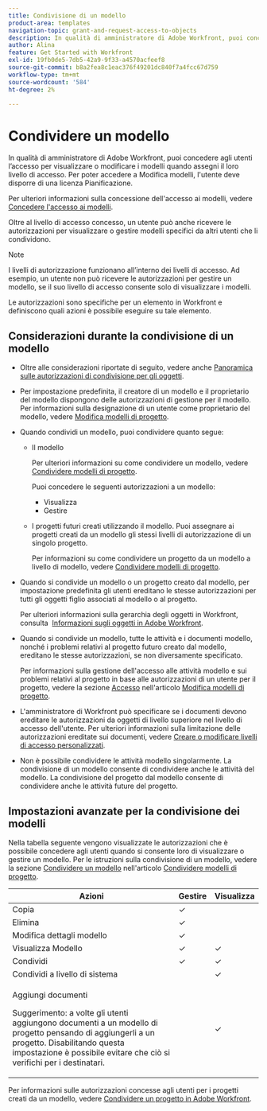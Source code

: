 ```yaml
---
title: Condivisione di un modello
product-area: templates
navigation-topic: grant-and-request-access-to-objects
description: In qualità di amministratore di Adobe Workfront, puoi concedere agli utenti l’accesso per visualizzare o modificare i modelli quando assegni il loro livello di accesso. Per poter accedere a Modifica modelli, l'utente deve disporre di una licenza Pianificazione.
author: Alina
feature: Get Started with Workfront
exl-id: 19fb0de5-7db5-42a9-9f33-a4570acfeef8
source-git-commit: b8a2fea8c1eac376f49201dc840f7a4fcc67d759
workflow-type: tm+mt
source-wordcount: '584'
ht-degree: 2%

---
```


# Condividere un modello

In qualità di amministratore di Adobe Workfront, puoi concedere agli utenti l’accesso per visualizzare o modificare i modelli quando assegni il loro livello di accesso. Per poter accedere a Modifica modelli, l&#39;utente deve disporre di una licenza Pianificazione.

Per ulteriori informazioni sulla concessione dell&#39;accesso ai modelli, vedere [Concedere l&#39;accesso ai modelli](../../administration-and-setup/add-users/configure-and-grant-access/grant-access-templates.md).

Oltre al livello di accesso concesso, un utente può anche ricevere le autorizzazioni per visualizzare o gestire modelli specifici da altri utenti che li condividono.

>[!NOTE]
>
>I livelli di autorizzazione funzionano all’interno dei livelli di accesso. Ad esempio, un utente non può ricevere le autorizzazioni per gestire un modello, se il suo livello di accesso consente solo di visualizzare i modelli.

Le autorizzazioni sono specifiche per un elemento in Workfront e definiscono quali azioni è possibile eseguire su tale elemento.

## Considerazioni durante la condivisione di un modello

* Oltre alle considerazioni riportate di seguito, vedere anche [Panoramica sulle autorizzazioni di condivisione per gli oggetti](../../workfront-basics/grant-and-request-access-to-objects/sharing-permissions-on-objects-overview.md).
* Per impostazione predefinita, il creatore di un modello e il proprietario del modello dispongono delle autorizzazioni di gestione per il modello. Per informazioni sulla designazione di un utente come proprietario del modello, vedere [Modifica modelli di progetto](../../manage-work/projects/create-and-manage-templates/edit-templates.md).
* Quando condividi un modello, puoi condividere quanto segue:

   * Il modello

     Per ulteriori informazioni su come condividere un modello, vedere [Condividere modelli di progetto](../../manage-work/projects/create-and-manage-templates/share-project-template.md).

     Puoi concedere le seguenti autorizzazioni a un modello:

      * Visualizza
      * Gestire

   * I progetti futuri creati utilizzando il modello. Puoi assegnare ai progetti creati da un modello gli stessi livelli di autorizzazione di un singolo progetto. 

     Per informazioni su come condividere un progetto da un modello a livello di modello, vedere [Condividere modelli di progetto](../../manage-work/projects/create-and-manage-templates/share-project-template.md).

* Quando si condivide un modello o un progetto creato dal modello, per impostazione predefinita gli utenti ereditano le stesse autorizzazioni per tutti gli oggetti figlio associati al modello o al progetto.

  Per ulteriori informazioni sulla gerarchia degli oggetti in Workfront, consulta  [Informazioni sugli oggetti in Adobe Workfront](../../workfront-basics/navigate-workfront/workfront-navigation/understand-objects.md).

* Quando si condivide un modello, tutte le attività e i documenti modello, nonché i problemi relativi al progetto futuro creato dal modello, ereditano le stesse autorizzazioni, se non diversamente specificato.

  Per informazioni sulla gestione dell&#39;accesso alle attività modello e sui problemi relativi al progetto in base alle autorizzazioni di un utente per il progetto, vedere la sezione [Accesso](../../manage-work/projects/create-and-manage-templates/edit-templates.md#access) nell&#39;articolo [Modifica modelli di progetto](../../manage-work/projects/create-and-manage-templates/edit-templates.md).

* L&#39;amministratore di Workfront può specificare se i documenti devono ereditare le autorizzazioni da oggetti di livello superiore nel livello di accesso dell&#39;utente. Per ulteriori informazioni sulla limitazione delle autorizzazioni ereditate sui documenti, vedere [Creare o modificare livelli di accesso personalizzati](../../administration-and-setup/add-users/configure-and-grant-access/create-modify-access-levels.md).

* Non è possibile condividere le attività modello singolarmente. La condivisione di un modello consente di condividere anche le attività del modello. La condivisione del progetto dal modello consente di condividere anche le attività future del progetto.

<!--
<div data-mc-conditions="QuicksilverOrClassic.Draft mode">
<h2>Share a template</h2>
<p>(NOTE: drafted because this is also linked above: Share project templates >> which is an article in the Manage Work section>> Templates)&nbsp;</p>
<ol>
<li value="1"> <p>Go to the template you want to share with other entities, click <strong>Template Actions</strong>, then <strong>Template Sharing</strong>.<br>Or</p> <p>Navigate to a list of templates, and select multiple templates from the list, then click <strong>Share Template</strong>.</p> <note type="note">
If you select multiple templates, you cannot view who already has permissions to the individual templates.
</note> </li>
<li value="2"> <p>Start typing the name of a user, group, team, job role, or company that you want to share the template with in the <strong>Give template access to</strong> or <strong>Edit template access for</strong> fields.</p> <p>Select them when they appear in the list.</p> <note type="tip">
You can share an object only with active users, teams,
<span>roles,</span> or companies.
</note> </li>
<li value="3">From the drop-down menu, select which level of permissions you want to grant:<br>
<ul>
<li><p><strong>View it</strong>: Users with these permissions are able to view the template and create a project using it, or attach it to an existing project.</p><p><img src="assets/template-permissions-350x197.png" alt="template_permissions.png" style="width: 350;height: 197;"></p></li>
<li><strong>Manage it</strong>: Users with these permissions are able to edit or delete the template.</li>
</ul></li>
<li value="4">(Optional) Click <strong>Advanced Settings</strong> to fine-tune your settings for each level of permissions.</li>
<li value="5">Click <strong>Save</strong>.</li>
</ol>
<h2>Share a project at the template level</h2>
<p>You can share the future projects that are created using a template with users at the template level.</p>
<ol>
<li value="1"> <p>Go to the template whose future projects you want to share with other entities, click <strong>Template Actions</strong>, then <strong>Project Sharing</strong>.</p> <p>Or</p> <p>Navigate to a list of templates, and select multiple templates from the list, then click <strong>Share Project</strong>.</p> <note type="note">
If you select multiple templates, you cannot view who already has project permissions to the individual templates.
</note> </li>
<li value="2"> <p>Start typing and then select the name of a user, group, team, job role, or company with whom you want to share future projects created from the template in the <strong>Give project access to</strong> or <strong>Edit template access for</strong> fields.</p> <note type="tip">
You can share an object only with active users, teams,
<span>roles,</span> or companies.
</note> </li>
<li value="3">From the drop-down menu, select which level of permissions you want to grant.<br>Select from the following:<br>
<ul>
<li><strong>No access</strong>: You can specify which users will not have any access to the template.<br>This option is available only when bulk sharing projects from templates.&nbsp;</li>
<li><strong>View</strong>: Users with these permissions can view projects created from the template.</li>
<li><strong>Contribute</strong>: Users with these permissions can contribute to projects created from the template&nbsp;</li>
<li><strong>Manage</strong>: Users with these permissions can manage or delete projects created from this template.<br><img src="assets/share-project-from-template-350x268.png" alt="share_project_from_template.png" style="width: 350;height: 268;"></li>
</ul></li>
<li value="4">(Optional) Click <strong>Advanced Settings</strong> to fine-tune your settings for each level of permissions. </li>
<li value="5">Click <strong>Save</strong>.</li>
</ol>
</div>
-->

## Impostazioni avanzate per la condivisione dei modelli

Nella tabella seguente vengono visualizzate le autorizzazioni che è possibile concedere agli utenti quando si consente loro di visualizzare o gestire un modello. Per le istruzioni sulla condivisione di un modello, vedere la sezione [Condividere un modello](../../manage-work/projects/create-and-manage-templates/share-project-template.md#share) nell&#39;articolo [Condividere modelli di progetto](../../manage-work/projects/create-and-manage-templates/share-project-template.md).

<table style="table-layout:auto"> 
 <col> 
 <col> 
 <col> 
 <thead> 
  <tr> 
   <th>Azioni</th> 
   <th>Gestire</th> 
   <th>Visualizza</th> 
  </tr> 
 </thead> 
 <tbody> 
  <tr> 
   <td>Copia</td> 
   <td>✓</td> 
   <td> </td> 
  </tr> 
  <tr> 
   <td>Elimina</td> 
   <td>✓</td> 
   <td> </td> 
  </tr> 
  <tr> 
   <td>Modifica dettagli modello</td> 
   <td>✓</td> 
   <td> </td> 
  </tr> 
  <tr> 
   <td>Visualizza Modello</td> 
   <td>✓</td> 
   <td>✓</td> 
  </tr> 
  <tr> 
   <td>Condividi</td> 
   <td>✓</td> 
   <td>✓</td> 
  </tr> 
  <tr> 
   <td>Condividi a livello di sistema</td> 
   <td> </td> 
   <td>✓</td> 
  </tr> 
  <tr data-mc-conditions=""> 
   <td> <p>Aggiungi documenti</p> <p>Suggerimento: a volte gli utenti aggiungono documenti a un modello di progetto pensando di aggiungerli a un progetto. Disabilitando questa impostazione è possibile evitare che ciò si verifichi per i destinatari.</p> </td> 
   <td> </td> 
   <td>✓</td> 
  </tr> 
 </tbody> 
</table>

Per informazioni sulle autorizzazioni concesse agli utenti per i progetti creati da un modello, vedere [Condividere un progetto in Adobe Workfront](../../workfront-basics/grant-and-request-access-to-objects/share-a-project.md).
